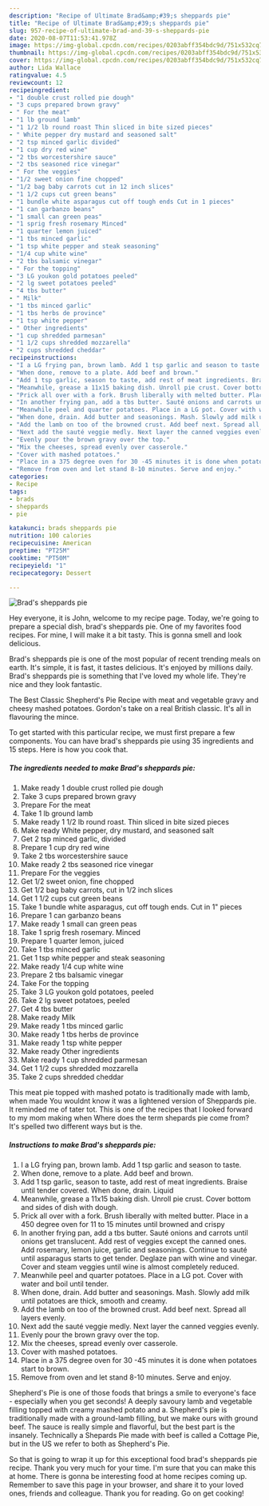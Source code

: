 ```yaml
---
description: "Recipe of Ultimate Brad&amp;#39;s sheppards pie"
title: "Recipe of Ultimate Brad&amp;#39;s sheppards pie"
slug: 957-recipe-of-ultimate-brad-and-39-s-sheppards-pie
date: 2020-08-07T11:53:41.978Z
image: https://img-global.cpcdn.com/recipes/0203abff354bdc9d/751x532cq70/brads-sheppards-pie-recipe-main-photo.jpg
thumbnail: https://img-global.cpcdn.com/recipes/0203abff354bdc9d/751x532cq70/brads-sheppards-pie-recipe-main-photo.jpg
cover: https://img-global.cpcdn.com/recipes/0203abff354bdc9d/751x532cq70/brads-sheppards-pie-recipe-main-photo.jpg
author: Lida Wallace
ratingvalue: 4.5
reviewcount: 12
recipeingredient:
- "1 double crust rolled pie dough"
- "3 cups prepared brown gravy"
- " For the meat"
- "1 lb ground lamb"
- "1 1/2 lb round roast Thin sliced in bite sized pieces"
- " White pepper dry mustard and seasoned salt"
- "2 tsp minced garlic divided"
- "1 cup dry red wine"
- "2 tbs worcestershire sauce"
- "2 tbs seasoned rice vinegar"
- " For the veggies"
- "1/2 sweet onion fine chopped"
- "1/2 bag baby carrots cut in 12 inch slices"
- "1 1/2 cups cut green beans"
- "1 bundle white asparagus cut off tough ends Cut in 1 pieces"
- "1 can garbanzo beans"
- "1 small can green peas"
- "1 sprig fresh rosemary Minced"
- "1 quarter lemon juiced"
- "1 tbs minced garlic"
- "1 tsp white pepper and steak seasoning"
- "1/4 cup white wine"
- "2 tbs balsamic vinegar"
- " For the topping"
- "3 LG youkon gold potatoes peeled"
- "2 lg sweet potatoes peeled"
- "4 tbs butter"
- " Milk"
- "1 tbs minced garlic"
- "1 tbs herbs de province"
- "1 tsp white pepper"
- " Other ingredients"
- "1 cup shredded parmesan"
- "1 1/2 cups shredded mozzarella"
- "2 cups shredded cheddar"
recipeinstructions:
- "I a LG frying pan, brown lamb. Add 1 tsp garlic and season to taste."
- "When done, remove to a plate. Add beef and brown."
- "Add 1 tsp garlic, season to taste, add rest of meat ingredients. Braise until tender covered. When done, drain. Liquid"
- "Meanwhile, grease a 11x15 baking dish. Unroll pie crust. Cover bottom and sides of dish with dough."
- "Prick all over with a fork. Brush liberally with melted butter. Place in a 450 degree oven for 11 to 15 minutes until browned and crispy"
- "In another frying pan, add a tbs butter. Sauté onions and carrots until onions get translucent. Add rest of veggies except the canned ones. Add rosemary, lemon juice, garlic and seasonings. Continue to sauté until asparagus starts to get tender. Deglaze pan with wine and vinegar. Cover and steam veggies until wine is almost completely reduced."
- "Meanwhile peel and quarter potatoes. Place in a LG pot. Cover with water and boil until tender."
- "When done, drain. Add butter and seasonings. Mash. Slowly add milk until potatoes are thick, smooth and creamy."
- "Add the lamb on too of the browned crust. Add beef next. Spread all layers evenly."
- "Next add the sauté veggie medly. Next layer the canned veggies evenly."
- "Evenly pour the brown gravy over the top."
- "Mix the cheeses, spread evenly over casserole."
- "Cover with mashed potatoes."
- "Place in a 375 degree oven for 30 -45 minutes it is done when potatoes start to brown."
- "Remove from oven and let stand 8-10 minutes. Serve and enjoy."
categories:
- Recipe
tags:
- brads
- sheppards
- pie

katakunci: brads sheppards pie 
nutrition: 100 calories
recipecuisine: American
preptime: "PT25M"
cooktime: "PT50M"
recipeyield: "1"
recipecategory: Dessert

---
```



![Brad&#39;s sheppards pie](https://img-global.cpcdn.com/recipes/0203abff354bdc9d/751x532cq70/brads-sheppards-pie-recipe-main-photo.jpg)

Hey everyone, it is John, welcome to my recipe page. Today, we're going to prepare a special dish, brad&#39;s sheppards pie. One of my favorites food recipes. For mine, I will make it a bit tasty. This is gonna smell and look delicious.

Brad&#39;s sheppards pie is one of the most popular of recent trending meals on earth. It's simple, it is fast, it tastes delicious. It's enjoyed by millions daily. Brad&#39;s sheppards pie is something that I've loved my whole life. They're nice and they look fantastic.

The Best Classic Shepherd&#39;s Pie Recipe with meat and vegetable gravy and cheesy mashed potatoes. Gordon&#39;s take on a real British classic. It&#39;s all in flavouring the mince.


To get started with this particular recipe, we must first prepare a few components. You can have brad&#39;s sheppards pie using 35 ingredients and 15 steps. Here is how you cook that.

<!--inarticleads1-->

##### The ingredients needed to make Brad&#39;s sheppards pie:

1. Make ready 1 double crust rolled pie dough
1. Take 3 cups prepared brown gravy
1. Prepare  For the meat
1. Take 1 lb ground lamb
1. Make ready 1 1/2 lb round roast. Thin sliced in bite sized pieces
1. Make ready  White pepper, dry mustard, and seasoned salt
1. Get 2 tsp minced garlic, divided
1. Prepare 1 cup dry red wine
1. Take 2 tbs worcestershire sauce
1. Make ready 2 tbs seasoned rice vinegar
1. Prepare  For the veggies
1. Get 1/2 sweet onion, fine chopped
1. Get 1/2 bag baby carrots, cut in 1/2 inch slices
1. Get 1 1/2 cups cut green beans
1. Take 1 bundle white asparagus, cut off tough ends. Cut in 1&#34; pieces
1. Prepare 1 can garbanzo beans
1. Make ready 1 small can green peas
1. Take 1 sprig fresh rosemary. Minced
1. Prepare 1 quarter lemon, juiced
1. Take 1 tbs minced garlic
1. Get 1 tsp white pepper and steak seasoning
1. Make ready 1/4 cup white wine
1. Prepare 2 tbs balsamic vinegar
1. Take  For the topping
1. Take 3 LG youkon gold potatoes, peeled
1. Take 2 lg sweet potatoes, peeled
1. Get 4 tbs butter
1. Make ready  Milk
1. Make ready 1 tbs minced garlic
1. Make ready 1 tbs herbs de province
1. Make ready 1 tsp white pepper
1. Make ready  Other ingredients
1. Make ready 1 cup shredded parmesan
1. Get 1 1/2 cups shredded mozzarella
1. Take 2 cups shredded cheddar


This meat pie topped with mashed potato is traditionally made with lamb, when made You wouldnt know it was a lightened version of Sheppards pie. It reminded me of tater tot. This is one of the recipes that I looked forward to my mom making when Where does the term shepards pie come from? It&#39;s spelled two different ways but is the. 

<!--inarticleads2-->

##### Instructions to make Brad&#39;s sheppards pie:

1. I a LG frying pan, brown lamb. Add 1 tsp garlic and season to taste.
1. When done, remove to a plate. Add beef and brown.
1. Add 1 tsp garlic, season to taste, add rest of meat ingredients. Braise until tender covered. When done, drain. Liquid
1. Meanwhile, grease a 11x15 baking dish. Unroll pie crust. Cover bottom and sides of dish with dough.
1. Prick all over with a fork. Brush liberally with melted butter. Place in a 450 degree oven for 11 to 15 minutes until browned and crispy
1. In another frying pan, add a tbs butter. Sauté onions and carrots until onions get translucent. Add rest of veggies except the canned ones. Add rosemary, lemon juice, garlic and seasonings. Continue to sauté until asparagus starts to get tender. Deglaze pan with wine and vinegar. Cover and steam veggies until wine is almost completely reduced.
1. Meanwhile peel and quarter potatoes. Place in a LG pot. Cover with water and boil until tender.
1. When done, drain. Add butter and seasonings. Mash. Slowly add milk until potatoes are thick, smooth and creamy.
1. Add the lamb on too of the browned crust. Add beef next. Spread all layers evenly.
1. Next add the sauté veggie medly. Next layer the canned veggies evenly.
1. Evenly pour the brown gravy over the top.
1. Mix the cheeses, spread evenly over casserole.
1. Cover with mashed potatoes.
1. Place in a 375 degree oven for 30 -45 minutes it is done when potatoes start to brown.
1. Remove from oven and let stand 8-10 minutes. Serve and enjoy.


Shepherd&#39;s Pie is one of those foods that brings a smile to everyone&#39;s face - especially when you get seconds! A deeply savoury lamb and vegetable filling topped with creamy mashed potato and a. Shepherd&#39;s pie is traditionally made with a ground-lamb filling, but we make ours with ground beef. The sauce is really simple and flavorful, but the best part is the insanely. Technically a Shepards Pie made with beef is called a Cottage Pie, but in the US we refer to both as Shepherd&#39;s Pie. 

So that is going to wrap it up for this exceptional food brad&#39;s sheppards pie recipe. Thank you very much for your time. I'm sure that you can make this at home. There is gonna be interesting food at home recipes coming up. Remember to save this page in your browser, and share it to your loved ones, friends and colleague. Thank you for reading. Go on get cooking!
